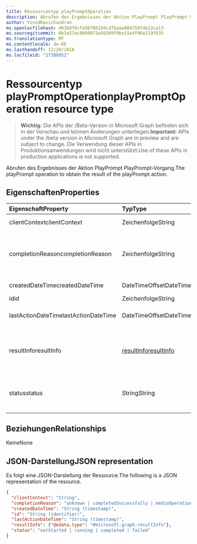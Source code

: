```yaml
---
title: Ressourcentyp playPromptOperation
description: Abrufen des Ergebnisses der Aktion PlayPrompt PlayPrompt-Vorgang.
author: VinodRavichandran
ms.openlocfilehash: d63b8f6cfa96706104cd7baaa08475974b12ca13
ms.sourcegitcommit: 0b3a57ac8b99871e56389f9be15e4f96e219f635
ms.translationtype: MT
ms.contentlocale: de-DE
ms.lasthandoff: 12/20/2018
ms.locfileid: "27380952"
---
```

# <a name="playpromptoperation-resource-type"></a><span data-ttu-id="03991-103">Ressourcentyp playPromptOperation</span><span class="sxs-lookup"><span data-stu-id="03991-103">playPromptOperation resource type</span></span>

> <span data-ttu-id="03991-104">**Wichtig:** Die APIs der /Beta-Version in Microsoft Graph befinden sich in der Vorschau und können Änderungen unterliegen.</span><span class="sxs-lookup"><span data-stu-id="03991-104">**Important:** APIs under the /beta version in Microsoft Graph are in preview and are subject to change.</span></span> <span data-ttu-id="03991-105">Die Verwendung dieser APIs in Produktionsanwendungen wird nicht unterstützt.</span><span class="sxs-lookup"><span data-stu-id="03991-105">Use of these APIs in production applications is not supported.</span></span>

<span data-ttu-id="03991-106">Abrufen des Ergebnisses der Aktion PlayPrompt PlayPrompt-Vorgang.</span><span class="sxs-lookup"><span data-stu-id="03991-106">The playPrompt operation to obtain the result of the playPrompt action.</span></span>

## <a name="properties"></a><span data-ttu-id="03991-107">Eigenschaften</span><span class="sxs-lookup"><span data-stu-id="03991-107">Properties</span></span>

| <span data-ttu-id="03991-108">Eigenschaft</span><span class="sxs-lookup"><span data-stu-id="03991-108">Property</span></span>            | <span data-ttu-id="03991-109">Typ</span><span class="sxs-lookup"><span data-stu-id="03991-109">Type</span></span>                        | <span data-ttu-id="03991-110">Beschreibung</span><span class="sxs-lookup"><span data-stu-id="03991-110">Description</span></span>|
|:--------------------|:----------------------------|:-----------------------------------------------------------------------------------|
| <span data-ttu-id="03991-111">clientContext</span><span class="sxs-lookup"><span data-stu-id="03991-111">clientContext</span></span>       | <span data-ttu-id="03991-112">Zeichenfolge</span><span class="sxs-lookup"><span data-stu-id="03991-112">String</span></span>                      | <span data-ttu-id="03991-113">Der Clientkontext.</span><span class="sxs-lookup"><span data-stu-id="03991-113">The client context.</span></span>                                                                |
| <span data-ttu-id="03991-114">completionReason</span><span class="sxs-lookup"><span data-stu-id="03991-114">completionReason</span></span>    | <span data-ttu-id="03991-115">Zeichenfolge</span><span class="sxs-lookup"><span data-stu-id="03991-115">String</span></span>                      | <span data-ttu-id="03991-116">Mögliche Werte sind: `unknown`, `completedSuccessfully` und `mediaOperationCanceled`.</span><span class="sxs-lookup"><span data-stu-id="03991-116">Possible values are: `unknown`, `completedSuccessfully`, `mediaOperationCanceled`.</span></span> |
| <span data-ttu-id="03991-117">createdDateTime</span><span class="sxs-lookup"><span data-stu-id="03991-117">createdDateTime</span></span>     | <span data-ttu-id="03991-118">DateTimeOffset</span><span class="sxs-lookup"><span data-stu-id="03991-118">DateTimeOffset</span></span>              | <span data-ttu-id="03991-119">Die Startzeit des Vorgangs.</span><span class="sxs-lookup"><span data-stu-id="03991-119">The start time of the operation.</span></span>                                                   |
| <span data-ttu-id="03991-120">id</span><span class="sxs-lookup"><span data-stu-id="03991-120">id</span></span>                  | <span data-ttu-id="03991-121">Zeichenfolge</span><span class="sxs-lookup"><span data-stu-id="03991-121">String</span></span>                      | <span data-ttu-id="03991-122">Schreibgeschützt.</span><span class="sxs-lookup"><span data-stu-id="03991-122">Read-only.</span></span>                                                                         |
| <span data-ttu-id="03991-123">lastActionDateTime</span><span class="sxs-lookup"><span data-stu-id="03991-123">lastActionDateTime</span></span>  | <span data-ttu-id="03991-124">DateTimeOffset</span><span class="sxs-lookup"><span data-stu-id="03991-124">DateTimeOffset</span></span>              | <span data-ttu-id="03991-125">Der Zeitpunkt der letzten Aktion des Vorgangs.</span><span class="sxs-lookup"><span data-stu-id="03991-125">The time of the last action of the operation.</span></span>                                      |
| <span data-ttu-id="03991-126">resultInfo</span><span class="sxs-lookup"><span data-stu-id="03991-126">resultInfo</span></span>          | [<span data-ttu-id="03991-127">resultInfo</span><span class="sxs-lookup"><span data-stu-id="03991-127">resultInfo</span></span>](resultInfo.md) | <span data-ttu-id="03991-128">Informationen zu den Ergebnissen.</span><span class="sxs-lookup"><span data-stu-id="03991-128">The result information.</span></span> <span data-ttu-id="03991-129">Schreibgeschützt.</span><span class="sxs-lookup"><span data-stu-id="03991-129">Read-only.</span></span> <span data-ttu-id="03991-130">Server generiert wurde.</span><span class="sxs-lookup"><span data-stu-id="03991-130">Server generated.</span></span>                               |
| <span data-ttu-id="03991-131">status</span><span class="sxs-lookup"><span data-stu-id="03991-131">status</span></span>              | <span data-ttu-id="03991-132">String</span><span class="sxs-lookup"><span data-stu-id="03991-132">String</span></span>                      | <span data-ttu-id="03991-133">Mögliche Werte: `notStarted`, `running`, `completed`, `failed`.</span><span class="sxs-lookup"><span data-stu-id="03991-133">Possible values are: `notStarted`, `running`, `completed`, `failed`.</span></span>               |

## <a name="relationships"></a><span data-ttu-id="03991-134">Beziehungen</span><span class="sxs-lookup"><span data-stu-id="03991-134">Relationships</span></span>
<span data-ttu-id="03991-135">Keine</span><span class="sxs-lookup"><span data-stu-id="03991-135">None</span></span>

## <a name="json-representation"></a><span data-ttu-id="03991-136">JSON-Darstellung</span><span class="sxs-lookup"><span data-stu-id="03991-136">JSON representation</span></span>

<span data-ttu-id="03991-137">Es folgt eine JSON-Darstellung der Ressource.</span><span class="sxs-lookup"><span data-stu-id="03991-137">The following is a JSON representation of the resource.</span></span>

<!-- {
  "blockType": "resource",
  "optionalProperties": [

  ],
  "@odata.type": "microsoft.graph.playPromptOperation"
}-->
```json
{
  "clientContext": "String",
  "completionReason": "unknown | completedSuccessfully | mediaOperationCanceled",
  "createdDateTime": "String (timestamp)",
  "id": "String (identifier)",
  "lastActionDateTime": "String (timestamp)",
  "resultInfo": {"@odata.type": "#microsoft.graph.resultInfo"},
  "status": "notStarted | running | completed | failed"
}
```

<!-- uuid: 8fcb5dbc-d5aa-4681-8e31-b001d5168d79
2015-10-25 14:57:30 UTC -->
<!-- {
  "type": "#page.annotation",
  "description": "playPromptOperation resource",
  "keywords": "",
  "section": "documentation",
  "tocPath": ""
}-->
